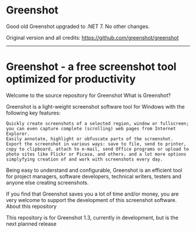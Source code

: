 # Greenshot
Good old Greenshot upgraded to .NET 7. No other changes.

Original version and all credits: https://github.com/greenshot/greenshot

-----------------------------------------------------------------------

# Greenshot - a free screenshot tool optimized for productivity

Welcome to the source repository for Greenshot
What is Greenshot?

Greenshot is a light-weight screenshot software tool for Windows with the following key features:

    Quickly create screenshots of a selected region, window or fullscreen; you can even capture complete (scrolling) web pages from Internet Explorer.
    Easily annotate, highlight or obfuscate parts of the screenshot.
    Export the screenshot in various ways: save to file, send to printer, copy to clipboard, attach to e-mail, send Office programs or upload to photo sites like Flickr or Picasa, and others. and a lot more options simplyfying creation of and work with screenshots every day.

Being easy to understand and configurable, Greenshot is an efficient tool for project managers, software developers, technical writers, testers and anyone else creating screenshots.

If you find that Greenshot saves you a lot of time and/or money, you are very welcome to support the development of this screenshot software.
About this repository

This repository is for Greenshot 1.3, currently in development, but is the next planned release
